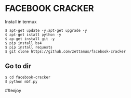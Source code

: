# FACEBOOK CRACKER

Install in termux<br>
```
$ apt-get update -y;apt-get upgrade -y
$ apt-get istall python -y
$ ap-get install git -y
$ pip install bs4
$ pip install requests
$ git clone https://github.com/zettamus/facebook-cracker
```
## Go to dir
```
$ cd facebook-cracker
$ python mbf.py
```
##enjoy